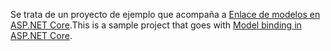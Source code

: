 <span data-ttu-id="4ab3b-101">Se trata de un proyecto de ejemplo que acompaña a [Enlace de modelos en ASP.NET Core](https://docs.microsoft.com/aspnet/core/mvc/models/model-binding).</span><span class="sxs-lookup"><span data-stu-id="4ab3b-101">This is a sample project that goes with [Model binding in ASP.NET Core](https://docs.microsoft.com/aspnet/core/mvc/models/model-binding).</span></span>
